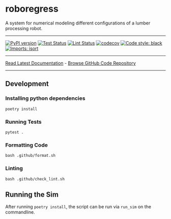 # roboregress
A system for numerical modeling different configurations of a lumber processing robot.

_________________

[![PyPI version](https://badge.fury.io/py/roboregress.svg)](http://badge.fury.io/py/roboregress)
[![Test Status](https://github.com/urbanmachine/roboregress/workflows/Test/badge.svg?branch=main)](https://github.com/urbanmachine/roboregress/actions?query=workflow%3ATest)
[![Lint Status](https://github.com/urbanmachine/roboregress/workflows/Lint/badge.svg?branch=main)](https://github.com/urbanmachine/roboregress/actions?query=workflow%3ALint)
[![codecov](https://codecov.io/gh/urbanmachine/roboregress/branch/main/graph/badge.svg)](https://codecov.io/gh/urbanmachine/roboregress)
[![Code style: black](https://img.shields.io/badge/code%20style-black-000000.svg)](https://github.com/psf/black)
[![Imports: isort](https://img.shields.io/badge/%20imports-isort-%231674b1?style=flat&labelColor=ef8336)](https://timothycrosley.github.io/isort/)
_________________

[Read Latest Documentation](https://urbanmachine.github.io/roboregress/) - [Browse GitHub Code Repository](https://github.com/urbanmachine/roboregress/)
_________________

## Development

### Installing python dependencies
```shell
poetry install
```

### Running Tests
```shell
pytest .
```

### Formatting Code
```shell
bash .github/format.sh
```

### Linting
```shell
bash .github/check_lint.sh
```

## Running the Sim
After running `poetry install`, the script can be run via `run_sim` on the commandline.